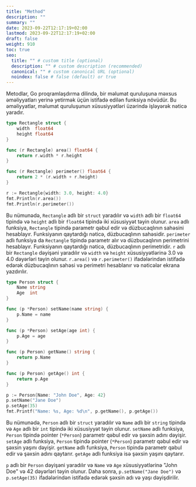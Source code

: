 ```yaml
---
title: "Method"
description: ""
summary: ""
date: 2023-09-22T12:17:19+02:00
lastmod: 2023-09-22T12:17:19+02:00
draft: false
weight: 910
toc: true
seo:
  title: "" # custom title (optional)
  description: "" # custom description (recommended)
  canonical: "" # custom canonical URL (optional)
  noindex: false # false (default) or true
---
```



Metodlar, Go proqramlaşdırma dilində, bir məlumat quruluşuna məxsus əməliyyatları yerinə yetirmək üçün istifadə edilən funksiya növüdür. Bu əməliyyatlar, məlumat quruluşunun xüsusiyyətləri üzərində işləyərək nəticə yaradır.

```go
type Rectangle struct {
    width  float64
    height float64
}

func (r Rectangle) area() float64 {
    return r.width * r.height
}

func (r Rectangle) perimeter() float64 {
    return 2 * (r.width + r.height)
}

r := Rectangle{width: 3.0, height: 4.0}
fmt.Println(r.area())
fmt.Println(r.perimeter())
```

Bu nümunədə, `Rectangle` adlı bir `struct` yaradılır və `width` adlı bir `float64` tipində və `height` adlı bir `float64` tipində iki xüsusiyyət təyin olunur. `area` adlı funksiya, `Rectangle` tipində parametr qəbul edir və düzbucaqlının sahəsini hesablayır. Funksiyanın qaytardığı nəticə, düzbucaqlının sahəsidir. `perimeter` adlı funksiya da `Rectangle` tipində parametr alır və düzbucaqlının perimetrini hesablayır. Funksiyanın qaytardığı nəticə, düzbucaqlının perimetridir. `r` adlı bir `Rectangle` dəyişəni yaradılır və `width` və `height` xüsusiyyətlərinə 3.0 və 4.0 dəyərləri təyin olunur. `r.area()` və `r.perimeter()` ifadələrindən istifadə edərək düzbucaqlının sahəsi və perimetri hesablanır və nəticələr ekrana yazdırılır.

```go
type Person struct {
    Name string
    Age  int
}

func (p *Person) setName(name string) {
    p.Name = name
}

func (p *Person) setAge(age int) {
    p.Age = age
}

func (p Person) getName() string {
    return p.Name
}

func (p Person) getAge() int {
    return p.Age
}

p := Person{Name: "John Doe", Age: 42}
p.setName("Jane Doe")
p.setAge(35)
fmt.Printf("Name: %s, Age: %d\n", p.getName(), p.getAge())
```

Bu nümunədə, `Person` adlı bir `struct` yaradılır və `Name` adlı bir `string` tipində və `Age` adlı bir `int` tipində iki xüsusiyyət təyin olunur. `setName` adlı funksiya, `Person` tipində pointer (`*Person`) parametr qəbul edir və şəxsin adını dəyişir. `setAge` adlı funksiya, `Person` tipində pointer (`*Person`) parametr qəbul edir və şəxsin yaşını dəyişir. `getName` adlı funksiya, `Person` tipində parametr qəbul edir və şəxsin adını qaytarır. `getAge` adlı funksiya isə şəxsin yaşını qaytarır.

`p` adlı bir `Person` dəyişəni yaradılır və `Name` və `Age` xüsusiyyətlərinə "John Doe" və 42 dəyərləri təyin olunur. Daha sonra, `p.setName("Jane Doe")` və `p.setAge(35)` ifadələrindən istifadə edərək şəxsin adı və yaşı dəyişdirilir.

